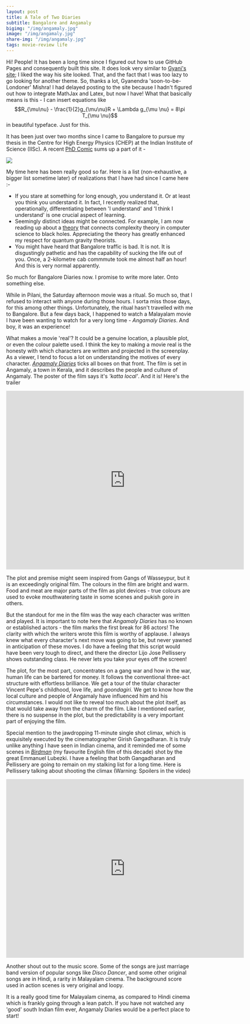 ```yaml
---
layout: post
title: A Tale of Two Diaries
subtitle: Bangalore and Angamaly
bigimg: "/img/angamaly.jpg"
image: "/img/angamaly.jpg"
share-img: "/img/angamaly.jpg"
tags: movie-review life
---
```


Hi! People! It has been a long time since I figured out how to use GitHub Pages and consequently built this site. It does look very similar to [Gyani's site](https://gyani.net/); I liked the way his site looked. That, and the fact that I was too lazy to go looking for another theme. So, thanks a lot, Gyanendra 'soon-to-be-Londoner' Mishra! I had delayed posting to the site because I hadn't figured out how to integrate MathJax and Latex, but now I have! What that basically means is this - I can insert equations like $$R_{\mu\nu} - \frac{1}{2}g_{\mu\nu}R + \Lambda g_{\mu \nu} = 8\pi T_{\mu \nu}$$
in beautiful typeface. Just for this.

It has been just over two months since I came to Bangalore to pursue my thesis in the Centre for High Energy Physics (CHEP) at the Indian Institute of Science (IISc). A recent [PhD Comic](http://phdcomics.com) sums up a part of it -

![](http://phdcomics.com/comics/archive/phd082817s.gif)

 My time here has been really good so far. Here is a list (non-exhaustive, a bigger list sometime later) of realizations that I have had since I came here :-

* If you stare at something for long enough, you understand it. Or at least you think you understand it. In fact, I recently realized that, operationally, differentiating between 'I understand' and 'I think I understand' is one crucial aspect of learning.
* Seemingly distinct ideas might be connected. For example, I am now reading up about a [theory](https://www.quantamagazine.org/wormhole-entanglement-and-the-firewall-paradox-20150424/) that connects complexity theory in computer science to black holes. Appreciating the theory has greatly enhanced my respect for quantum gravity theorists. 
* You might have heard that Bangalore traffic is bad. It is not. It is disgustingly pathetic and has the capability of sucking the life out of you. Once, a 2-kilometre cab commmute took me almost half an hour! And this is very normal apparently.

So much for Bangalore Diaries now. I promise to write more later. Onto something else.

While in Pilani, the Saturday afternoon movie was a ritual. So much so, that I refused to interact with anyone during those hours. I sorta miss those days, for this among other things. Unfortunately, the ritual hasn't travelled with me to Bangalore. But a few days back, I happened to watch a Malayalam movie I have been wanting to watch for a very long time - _Angamaly Diaries_. And boy, it was an experience!

What makes a movie 'real'? It could be a genuine location, a plausible plot, or even the colour palette used. I think the key to making a movie real is the honesty with which characters are written and projected in the screenplay. As a viewer, I tend to focus a lot on understanding the motives of every character. [_Angamaly Diaries_](http://www.imdb.com/title/tt6167894/) ticks all boxes on that front. The film is set in Angamaly, a town in Kerala, and it describes the people and culture of Angamaly. The poster of the film says it's _'katta local'_. And it is! Here's the trailer 

<iframe width="640" height="480" src="https://www.youtube.com/embed/4yRBJCrjabU" frameborder="0" allowfullscreen></iframe>

The plot and premise might seem inspired from Gangs of Wasseypur, but it is an exceedingly original film. The colours in the film are bright and warm. Food and meat are major parts of the film as plot devices - true colours are used to evoke mouthwatering taste in some scenes and pukish gore in others.

But the standout for me in the film was the way each character was written and played. It is important to note here that _Angamaly Diaries_ has no known or established actors - the film marks the first break for 86 actors! The clarity with which the writers wrote this film is worthy of applause. I always knew what every character's next move was going to be, but never yawned in anticipation of these moves. I do have a feeling that this script would have been very tough to direct, and there the director Lijo Jose Pellissery shows outstanding class. He never lets you take your eyes off the screen!

The plot, for the most part, concentrates on a gang war and how in the war, human life can be bartered for money. It follows the conventional three-act structure with effortless brilliance. We get a tour of the titular character Vincent Pepe's childhood, love life, and _goondagiri_. We get to know how the local culture and people of Angamaly have influenced him and his circumstances. I would not like to reveal too much about the plot itself, as that would take away from the charm of the film. Like I mentioned earlier, there is no suspense in the plot, but the predictability is a very important part of enjoying the film.

Special mention to the jawdropping 11-minute single shot climax, which is exquisitely executed by the cinematographer Girish Gangadharan. It is truly unlike anything I have seen in Indian cinema, and it reminded me of some scenes in [_Birdman_](http://www.imdb.com/title/tt2562232/) (my favourite English film of this decade) shot by the great Emmanuel Lubezki.  I have a feeling that both Gangadharan and Pellissery are going to remain on my stalking list for a long time. Here is Pellissery talking about shooting the climax (Warning: Spoilers in the video)

<iframe width="640" height="480" src="https://www.youtube.com/embed/-NGy0R9vTFE" frameborder="0" allowfullscreen></iframe>

Another shout out to the music score. Some of the songs are just marriage band version of popular songs like _Disco Dancer_, and some other original songs are in Hindi, a rarity in Malayalam cinema. The background score used in action scenes is very original and loopy.

It is a really good time for Malayalam cinema, as compared to Hindi cinema which is frankly going through a lean patch. If you have not watched any 'good' south Indian film ever, Angamaly Diaries would be a perfect place to start!